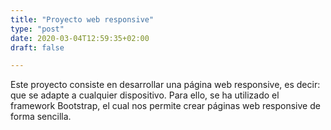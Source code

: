 ```yaml
---
title: "Proyecto web responsive"
type: "post"
date: 2020-03-04T12:59:35+02:00
draft: false

---
```


Este proyecto consiste en desarrollar una página web responsive, es decir: que se adapte a cualquier dispositivo. Para ello, se ha utilizado el framework Bootstrap, el cual nos permite crear páginas web responsive de forma sencilla.